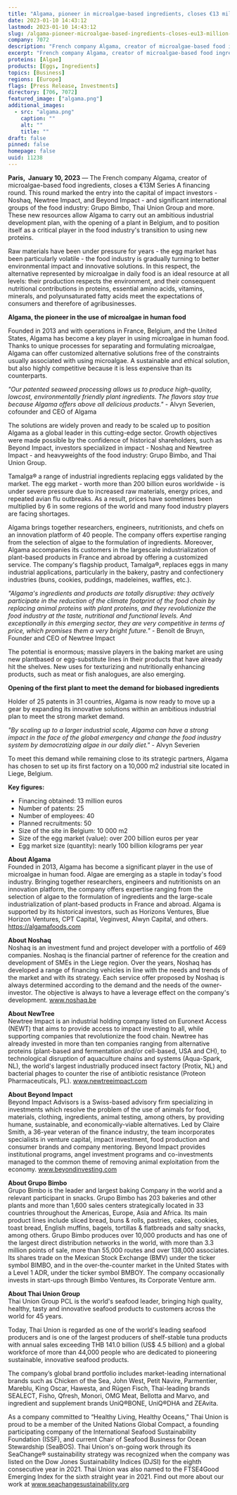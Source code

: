 ```yaml
---
title: "Algama, pioneer in microalgae-based ingredients, closes €13 million financing round to boost egg replacement"
date: 2023-01-10 14:43:12
lastmod: 2023-01-10 14:43:12
slug: /algama-pioneer-microalgae-based-ingredients-closes-eu13-million-financing-round-boost-egg
company: 7072
description: "French company Algama, creator of microalgae-based food ingredients, closes a €13M Series A financing round."
excerpt: "French company Algama, creator of microalgae-based food ingredients, closes a €13M Series A financing round."
proteins: [Algae]
products: [Eggs, Ingredients]
topics: [Business]
regions: [Europe]
flags: [Press Release, Investments]
directory: [706, 7072]
featured_image: ["algama.png"]
additional_images:
  - src: "algama.png"
    caption: ""
    alt: ""
    title: ""
draft: false
pinned: false
homepage: false
uuid: 11238
---
```

<p><strong>Paris,  January 10, 2023</strong> — The French company Algama, creator of microalgae-based food ingredients, closes a €13M Series A financing round. This round marked the entry into the capital of impact investors - Noshaq, Newtree Impact, and Beyond Impact - and significant international groups of the food industry: Grupo Bimbo, Thai Union Group and more. These new resources allow Algama to carry out an ambitious industrial development plan, with the opening of a plant in Belgium, and to position itself as a critical player in the food industry's transition to using new proteins.</p>
<p>Raw materials have been under pressure for years - the egg market has been particularly volatile - the food industry is gradually turning to better environmental impact and innovative solutions. In this respect, the alternative represented by microalgae in daily food is an ideal resource at all levels: their production respects the environment, and their consequent nutritional contributions in proteins, essential amino acids, vitamins, minerals, and polyunsaturated fatty acids meet the expectations of consumers and therefore of agribusinesses.</p>
<p><strong>Algama, the pioneer in the use of microalgae in human food</strong></p>
<p>Founded in 2013 and with operations in France, Belgium, and the United States, Algama has become a key player in using microalgae in human food. Thanks to unique processes for separating and formulating microalgae, Algama can offer customized alternative solutions free of the constraints usually associated with using microalgae. A sustainable and ethical solution, but also highly competitive because it is less expensive than its counterparts.</p>
<p><em>"Our patented seaweed processing allows us to produce high-quality, lowcost, environmentally friendly plant ingredients. The flavors stay true because Algama offers above all delicious products."</em> - Alvyn Severien, cofounder and CEO of Algama</p>
<p>The solutions are widely proven and ready to be scaled up to position Algama as a global leader in this cutting-edge sector. Growth objectives were made possible by the confidence of historical shareholders, such as Beyond Impact, investors specialized in impact - Noshaq and Newtree Impact - and heavyweights of the food industry: Grupo Bimbo, and Thai Union Group.</p>
<p>Tamalga® a range of industrial ingredients replacing eggs validated by the market. The egg market - worth more than 200 billion euros worldwide - is under severe pressure due to increased raw materials, energy prices, and repeated avian flu outbreaks. As a result, prices have sometimes been multiplied by 6 in some regions of the world and many food industry players are facing shortages.</p>
<p>Algama brings together researchers, engineers, nutritionists, and chefs on an innovation platform of 40 people. The company offers expertise ranging from the selection of algae to the formulation of ingredients. Moreover, Algama accompanies its customers in the largescale industrialization of plant-based products in France and abroad by offering a customized service. The company's flagship product, Tamalga®, replaces eggs in many industrial applications, particularly in the bakery, pastry and confectionery industries (buns, cookies, puddings, madeleines, waffles, etc.).</p>
<p><em>"Algama's ingredients and products are totally disruptive: they actively participate in the reduction of the climate footprint of the food chain by replacing animal proteins with plant proteins, and they revolutionize the food industry at the taste, nutritional and functional levels. And exceptionally in this emerging sector, they are very competitive in terms of price, which promises them a very bright future."</em> - Benoît de Bruyn, Founder and CEO of Newtree Impact</p>
<p>The potential is enormous; massive players in the baking market are using new plantbased or egg-substitute lines in their products that have already hit the shelves. New uses for texturizing and nutritionally enhancing products, such as meat or fish analogues, are also emerging.</p>
<p><strong>Opening of the first plant to meet the demand for biobased ingredients</strong></p>
<p>Holder of 25 patents in 31 countries, Algama is now ready to move up a gear by expanding its innovative solutions within an ambitious industrial plan to meet the strong market demand.</p>
<p><em>"By scaling up to a larger industrial scale, Algama can have a strong impact in the face of the global emergency and change the food industry system by democratizing algae in our daily diet."</em> - Alvyn Severien</p>
<p>To meet this demand while remaining close to its strategic partners, Algama has chosen to set up its first factory on a 10,000 m2 industrial site located in Liege, Belgium.</p>
<p><strong>Key figures:</strong></p>
<ul>
<li>Financing obtained: 13 million euros</li>
<li>Number of patents: 25</li>
<li>Number of employees: 40</li>
<li>Planned recruitments: 50</li>
<li>Size of the site in Belgium: 10 000 m2</li>
<li>Size of the egg market (value): over 200 billion euros per year</li>
<li>Egg market size (quantity): nearly 100 billion kilograms per year</li>
</ul>
<p><strong>About Algama</strong><br />
Founded in 2013, Algama has become a significant player in the use of microalgae in human food. Algae are emerging as a staple in today's food industry. Bringing together researchers, engineers and nutritionists on an innovation platform, the company offers expertise ranging from the selection of algae to the formulation of ingredients and the large-scale industrialization of plant-based products in France and abroad. Algama is supported by its historical investors, such as Horizons Ventures, Blue Horizon Ventures, CPT Capital, Veginvest, Alwyn Capital, and others. <a href="https://algamafoods.com">https://algamafoods.com</a></p>
<p><strong>About Noshaq</strong><br />
Noshaq is an investment fund and project developer with a portfolio of 469 companies. Noshaq is the financial partner of reference for the creation and development of SMEs in the Liege region. Over the years, Noshaq has developed a range of financing vehicles in line with the needs and trends of the market and with its strategy. Each service offer proposed by Noshaq is always determined according to the demand and the needs of the owner-investor. The objective is always to have a leverage effect on the company's development. <a href="http://www.noshaq.be">www.noshaq.be</a></p>
<p><strong>About NewTree</strong><br />
Newtree Impact is an industrial holding company listed on Euronext Access (NEWT) that aims to provide access to impact investing to all, while supporting companies that revolutionize the food chain. Newtree has already invested in more than ten companies ranging from alternative proteins (plant-based and fermentation and/or cell-based, USA and CH), to technological disruption of aquaculture chains and systems (Aqua-Spark, NL), the world's largest industrially produced insect factory (Protix, NL) and bacterial phages to counter the rise of antibiotic resistance (Proteon Pharmaceuticals, PL). <a href="http://www.newtreeimpact.com">www.newtreeimpact.com</a></p>
<p><strong>About Beyond Impact</strong><br />
Beyond Impact Advisors is a Swiss-based advisory firm specializing in investments which resolve the problem of the use of animals for food, materials, clothing, ingredients, animal testing, among others, by providing humane, sustainable, and economically-viable alternatives. Led by Claire Smith, a 36-year veteran of the finance industry, the team incorporates specialists in venture capital, impact investment, food production and consumer brands and company mentoring. Beyond Impact provides institutional programs, angel investment programs and co-investments managed to the common theme of removing animal exploitation from the economy. <a href="http://www.beyondinvesting.com">www.beyondinvesting.com</a></p>
<p><strong>About Grupo Bimbo</strong><br />
Grupo Bimbo is the leader and largest baking Company in the world and a relevant participant in snacks. Grupo Bimbo has 203 bakeries and other plants and more than 1,600 sales centers strategically located in 33 countries throughout the Americas, Europe, Asia and Africa. Its main product lines include sliced bread, buns & rolls, pastries, cakes, cookies, toast bread, English muffins, bagels, tortillas & flatbreads and salty snacks, among others. Grupo Bimbo produces over 10,000 products and has one of the largest direct distribution networks in the world, with more than 3.3 million points of sale, more than 55,000 routes and over 138,000 associates. Its shares trade on the Mexican Stock Exchange (BMV) under the ticker symbol BIMBO, and in the over-the-counter market in the United States with a Level 1 ADR, under the ticker symbol BMBOY. The company occasionally invests in start-ups through Bimbo Ventures, its Corporate Venture arm.</p>
<p><strong>About Thai Union Group</strong><br />
Thai Union Group PCL is the world's seafood leader, bringing high quality, healthy, tasty and innovative seafood products to customers across the world for 45 years.</p>
<p>Today, Thai Union is regarded as one of the world's leading seafood producers and is one of the largest producers of shelf-stable tuna products with annual sales exceeding THB 141.0 billion (US$ 4.5 billion) and a global workforce of more than 44,000 people who are dedicated to pioneering sustainable, innovative seafood products.</p>
<p>The company’s global brand portfolio includes market-leading international brands such as Chicken of the Sea, John West, Petit Navire, Parmentier, Mareblu, King Oscar, Hawesta, and Rügen Fisch, Thai-leading brands SEALECT, Fisho, Qfresh, Monori, OMG Meat, Bellotta and Marvo, and ingredient and supplement brands UniQ®BONE, UniQ®DHA and ZEAvita.</p>
<p>As a company committed to “Healthy Living, Healthy Oceans,” Thai Union is proud to be a member of the United Nations Global Compact, a founding participating company of the International Seafood Sustainability Foundation (ISSF), and current Chair of Seafood Business for Ocean Stewardship (SeaBOS). Thai Union's on-going work through its SeaChange® sustainability strategy was recognized when the company was listed on the Dow Jones Sustainability Indices (DJSI) for the eighth consecutive year in 2021. Thai Union was also named to the FTSE4Good Emerging Index for the sixth straight year in 2021. Find out more about our work at <a href="http://www.seachangesustainability.org">www.seachangesustainability.org</a></p>
